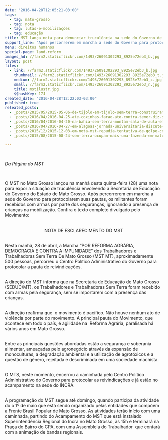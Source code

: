 ```yaml
---
date: "2016-04-28T12:05:21-03:00"
tags:
  - tag: mato-grosso
  - tag: nota
  - tag: lutas-e-mobilizações
  - tag: educação
title: MST lança nota para denunciar truculência na sede do Governo de Mato Grosso
support_line: "Após percorrerem em marcha a sede do Governo para protocolarem suas pautas, os militantes foram recebidos com armas por parte dos seguranças, ignorando a presença de crianças na mobilização."
menu: direitos humanos
special-page: land-reform
images_hd: //farm2.staticflickr.com/1493/26091302293_8925e72eb3_b.jpg
layout: post
files:
  - link: //farm2.staticflickr.com/1493/26091302293_8925e72eb3_b.jpg
    thumbnail: //farm2.staticflickr.com/1493/26091302293_8925e72eb3_t.jpg
    medium: //farm2.staticflickr.com/1493/26091302293_8925e72eb3_z.jpg
    small: //farm2.staticflickr.com/1493/26091302293_8925e72eb3_n.jpg
    title: mstilustr.jpg
    $$hashKey: 17J
created_date: "2016-04-28T12:22:03-03:00"
published: true
releated_posts:
  - _posts/2015/05/2015-05-06-de-tijolo-em-tijolo-sem-terra-construiram-a-primeira-escola-do-campo.md
  - _posts/2016/04/2016-04-25-ate-coxinhas-farao-ato-contra-temer-diz-stedile.md
  - _posts/2016/04/2016-04-20-na-bahia-sem-terra-montam-sala-de-aula-em-frente-a-secretaria-de-educacao.md
  - _posts/2016/04/2016-04-27-em-alagoas-jornada-universitaria-discute-violencia-e-reforma-agraria.md
  - _posts/2015/12/2015-12-03-em-nota-mst-repudia-tentativa-de-golpe-contra-a-presidente-dilma.md
  - _posts/2015/08/2015-08-24-sem-terra-ocupam-mais-uma-fazenda-em-mato-grosso.md

---
```

<p>&nbsp;</p>

<p><em>Da P&aacute;gina do MST</em></p>

<p>&nbsp;</p>

<p>O MST no Mato Grosso lan&ccedil;ou na manh&atilde; desta quinta-feira (28) uma nota para expor a situa&ccedil;&atilde;o de trucul&ecirc;ncia envolvendo a Secretaria de Educa&ccedil;&atilde;o do Governo do Estado de Mato Grosso. Ap&oacute;s percorrerem em marcha a sede do Governo para protocolarem suas pautas, os militantes foram recebidos com armas por parte dos seguran&ccedil;as, ignorando a presen&ccedil;a de crian&ccedil;as na mobiliza&ccedil;&atilde;o. Confira o texto completo divulgado pelo Movimento:</p>

<p style="text-align: center;"><br />
NOTA DE ESCLARECIMENTO DO MST</p>

<p><br />
Nesta manh&atilde;, 28 de abril, a Marcha &ldquo;POR REFORMA AGR&Aacute;RIA, DEMOCRACIA E CONTRA A IMPUNIDADE&rdquo; dos Trabalhadores e Trabalhadoras Sem Terra De Mato Grosso (MST MT), aproximadamente 500 pessoas, percorreu o Centro Pol&iacute;tico Administrativo do Governo para&nbsp; protocolar a pauta de reivindica&ccedil;&otilde;es.</p>

<p><br />
A dire&ccedil;&atilde;o do MST informa que na Secretaria de Educa&ccedil;&atilde;o de Mato Grosso (SEDUC/MT), os Trabalhadores e Trabalhadoras Sem Terra foram recebido com armas pela seguran&ccedil;a, sem se importarem com a presen&ccedil;a das crian&ccedil;as.</p>

<p><br />
A dire&ccedil;&atilde;o reafirma que&nbsp; o movimento &eacute; pac&iacute;fico. N&atilde;o houve nenhum ato de viol&ecirc;ncia por parte do movimento. A principal pauta do Movimento, que acontece em todo o pa&iacute;s, &eacute; agilidade na&nbsp; Reforma Agr&aacute;ria, paralisada h&aacute; v&aacute;rios anos em Mato Grosso.</p>

<p><br />
Entre as principais quest&otilde;es abordadas est&atilde;o a seguran&ccedil;a e soberania alimentar, amea&ccedil;adas pelo agroneg&oacute;cio atrav&eacute;s da expans&atilde;o de monoculturas, a degrada&ccedil;&atilde;o ambiental e a utiliza&ccedil;&atilde;o de agrot&oacute;xicos e a quest&atilde;o de g&ecirc;nero, rejeitada e descriminada em uma sociedade machista.</p>

<p><br />
O MTS, neste momento, encerrou a caminhada pelo Centro Pol&iacute;tico Administrativo do Governo para protocolar as reivindica&ccedil;&otilde;es e j&aacute; est&atilde;o no acampamento na sede do INCRA.</p>

<p><br />
A programa&ccedil;&atilde;o do MST segue at&eacute; domingo, quando participa da atividade do o 1&ordm; de maio que est&aacute; sendo organizado pelas entidades que comp&otilde;em a Frente Brasil Popular de Mato Grosso. As atividades ter&atilde;o in&iacute;cio com uma caminhada, partindo do Acampamento do MST que est&aacute; instalado Superintend&ecirc;ncia Regional do Incra no Mato Grosso, &agrave;s 15h e terminar&aacute; na Pra&ccedil;a do Bairro do CPA, com uma Assembleia do Trabalhador&nbsp; que contar&aacute; com a anima&ccedil;&atilde;o de bandas regionais.</p>

<p>&nbsp;</p>
